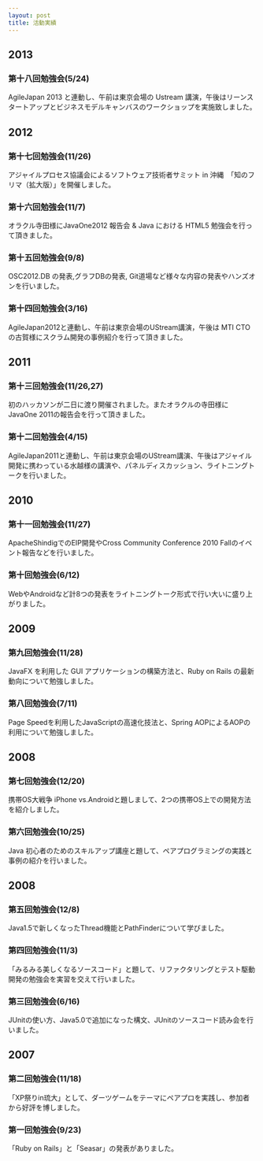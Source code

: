 ```yaml
---
layout: post
title: 活動実績
---
```



2013
--------------------------------------------------------------------------------

### 第十八回勉強会(5/24)

AgileJapan 2013 と連動し、午前は東京会場の Ustream 講演，午後はリーンスタートアップとビジネスモデルキャンバスのワークショップを実施致しました。


2012
--------------------------------------------------------------------------------

### 第十七回勉強会(11/26)

アジャイルプロセス協議会によるソフトウェア技術者サミット in 沖縄　「知のフリマ（拡大版）」を開催しました。

### 第十六回勉強会(11/7)

オラクル寺田様にJavaOne2012 報告会 & Java における HTML5 勉強会を行って頂きました。

### 第十五回勉強会(9/8)

OSC2012.DB の発表,グラフDBの発表, Git道場など様々な内容の発表やハンズオンを行いました。

### 第十四回勉強会(3/16)

AgileJapan2012と連動し、午前は東京会場のUStream講演，午後は MTI CTO の古賀様にスクラム開発の事例紹介を行って頂きました。


2011
--------------------------------------------------------------------------------

### 第十三回勉強会(11/26,27)

初のハッカソンが二日に渡り開催されました。またオラクルの寺田様にJavaOne 2011の報告会を行って頂きました。

### 第十二回勉強会(4/15)

AgileJapan2011と連動し、午前は東京会場のUStream講演、午後はアジャイル開発に携わっている水越様の講演や、パネルディスカッション、ライトニングトークを行いました。


2010
--------------------------------------------------------------------------------

### 第十一回勉強会(11/27)

ApacheShindigでのEIP開発やCross Community Conference 2010 Fallのイベント報告などを行いました。

### 第十回勉強会(6/12)

WebやAndroidなど計8つの発表をライトニングトーク形式で行い大いに盛り上がりました。


2009
--------------------------------------------------------------------------------

### 第九回勉強会(11/28)

JavaFX を利用した GUI アプリケーションの構築方法と、Ruby on Rails の最新動向について勉強しました。

### 第八回勉強会(7/11)

Page Speedを利用したJavaScriptの高速化技法と、Spring AOPによるAOPの利用について勉強しました。


2008
--------------------------------------------------------------------------------

### 第七回勉強会(12/20)

携帯OS大戦争 iPhone vs.Androidと題しまして、2つの携帯OS上での開発方法を紹介しました。

### 第六回勉強会(10/25)

Java 初心者のためのスキルアップ講座と題して、ペアプログラミングの実践と事例の紹介を行いました。


2008
--------------------------------------------------------------------------------

### 第五回勉強会(12/8)

Java1.5で新しくなったThread機能とPathFinderについて学びました。

### 第四回勉強会(11/3)

「みるみる美しくなるソースコード」と題して、リファクタリングとテスト駆動開発の勉強会を実習を交えて行いました。

### 第三回勉強会(6/16)

JUnitの使い方、Java5.0で追加になった構文、JUnitのソースコード読み会を行いました。


2007
--------------------------------------------------------------------------------

### 第二回勉強会(11/18)

「XP祭りin琉大」として、ダーツゲームをテーマにペアプロを実践し、参加者から好評を博しました。

### 第一回勉強会(9/23)

「Ruby on Rails」と「Seasar」の発表がありました。
